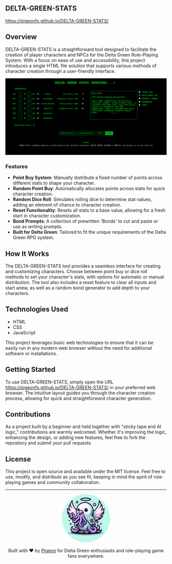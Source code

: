 ## DELTA-GREEN-STATS

https://pigeonfx.github.io/DELTA-GREEN-STATS/

## Overview
DELTA-GREEN-STATS is a straightforward tool designed to facilitate the creation of player characters and NPCs for the Delta Green Role-Playing System. With a focus on ease of use and accessibility, this project introduces a single HTML file solution that supports various methods of character creation through a user-friendly interface.

<img src="https://github.com/PigeonFX/DELTA-GREEN-STATS/blob/main/Screenshot.png?raw=true" alt="Screenshot" style="max-width: 100%; height: auto;">

### Features
- **Point Buy System**: Manually distribute a fixed number of points across different stats to shape your character.
- **Random Point Buy**: Automatically allocates points across stats for quick character creation.
- **Random Dice Roll**: Simulates rolling dice to determine stat values, adding an element of chance to character creation.
- **Reset Functionality**: Resets all stats to a base value, allowing for a fresh start in character customization.
- **Bond Prompts**: A collection of prewritten 'Bonds' to cut and paste or use as writing prompts.
- **Built for Delta Green**: Tailored to fit the unique requirements of the Delta Green RPG system.

## How It Works
The DELTA-GREEN-STATS tool provides a seamless interface for creating and customizing characters. Choose between point buy or dice roll methods to set your character's stats, with options for automatic or manual distribution. The tool also includes a reset feature to clear all inputs and start anew, as well as a random bond generator to add depth to your characters.

## Technologies Used
- HTML
- CSS
- JavaScript

This project leverages basic web technologies to ensure that it can be easily run in any modern web browser without the need for additional software or installations.

## Getting Started
To use DELTA-GREEN-STATS, simply open the URL https://pigeonfx.github.io/DELTA-GREEN-STATS/ in your preferred web browser. The intuitive layout guides you through the character creation process, allowing for quick and straightforward character generation.

## Contributions
As a project built by a beginner and held together with "sticky tape and AI logic," contributions are warmly welcomed. Whether it's improving the logic, enhancing the design, or adding new features, feel free to fork the repository and submit your pull requests.

## License
This project is open source and available under the MIT license. Feel free to use, modify, and distribute as you see fit, keeping in mind the spirit of role-playing games and community collaboration.

---
<div align="center">
    <img src="https://github.com/PigeonFX/DELTA-GREEN-STATS/blob/main/pigeon%20logo.png?raw=true" width="150" height="150">
</div>

<p align="center">
  Built with ❤️ by <a href="https://github.com/PigeonFX">Pigeon</a> for Delta Green enthusiasts and role-playing game fans everywhere.
</p>


